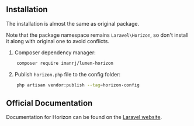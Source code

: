 ## Installation

The installation is almost the same as original package.

Note that the package namespace remains `Laravel\Horizon`, so don't install it along with original one to avoid conflicts.

1. Composer dependency manager:

```bash
    composer require imanrj/lumen-horizon
```

2. Publish `horizon.php` file to the config folder:

```bash
    php artisan vendor:publish --tag=horizon-config
```

## Official Documentation

Documentation for Horizon can be found on the [Laravel website](http://laravel.com/docs/master/horizon).